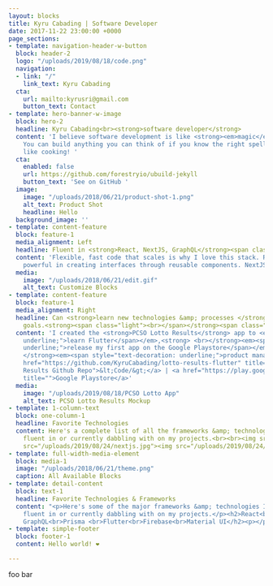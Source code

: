 ```yaml
---
layout: blocks
title: Kyru Cabading | Software Developer
date: 2017-11-22 23:00:00 +0000
page_sections:
- template: navigation-header-w-button
  block: header-2
  logo: "/uploads/2019/08/18/code.png"
  navigation:
  - link: "/"
    link_text: Kyru Cabading
  cta:
    url: mailto:kyrusri@gmail.com
    button_text: Contact
- template: hero-banner-w-image
  block: hero-2
  headline: Kyru Cabading<br><strong>software developer</strong>
  content: 'I believe software development is like <strong><em>magic</em></strong>!
    You can build anything you can think of if you know the right spells (code). Just
    like cooking! '
  cta:
    enabled: false
    url: https://github.com/forestryio/ubuild-jekyll
    button_text: 'See on GitHub '
  image:
    image: "/uploads/2018/06/21/product-shot-1.png"
    alt_text: Product Shot
    headline: Hello
  background_image: ''
- template: content-feature
  block: feature-1
  media_alignment: Left
  headline: Fluent in <strong>React, NextJS, GraphQL</strong><span class="light">.</span>
  content: 'Flexible, fast code that scales is why I love this stack. React is incredibly
    powerful in creating interfaces through reusable components. NextJS '
  media:
    image: "/uploads/2018/06/21/edit.gif"
    alt_text: Customize Blocks
- template: content-feature
  block: feature-1
  media_alignment: Right
  headline: Can <strong>learn new technologies &amp; processes </strong>to meet business
    goals.<strong><span class="light"><br></span></strong><span class="light"><br></span>
  content: 'I created the <strong>PCSO Lotto Results</strong> app to <em><span style="text-decoration:
    underline;">learn Flutter</span></em>,<strong> <br></strong><em><span style="text-decoration:
    underline;">release my first app on the Google Playstore</span></em>, <br>&amp;<strong>
    </strong><em><span style="text-decoration: underline;">product management</span></em>.<br><br><a
    href="https://github.com/KyruCabading/lotto-results-flutter" title="PCSO Lotto
    Results Github Repo">&lt;Code/&gt;</a> | <a href="https://play.google.com/store/apps/details?id=com.fiestaapps.pcsolotto"
    title="">Google Playstore</a>'
  media:
    image: "/uploads/2019/08/18/PCSO Lotto App"
    alt_text: PCSO Lotto Results Mockup
- template: 1-column-text
  block: one-column-1
  headline: Favorite Technologies
  content: Here's a complete list of all the frameworks &amp; technologies I am either
    fluent in or currently dabbling with on my projects.<br><br><img src="/uploads/2019/08/24/react.jpg"><img
    src="/uploads/2019/08/24/nextjs.jpg"><img src="/uploads/2019/08/24/nextjs-1.jpg">
- template: full-width-media-element
  block: media-1
  image: "/uploads/2018/06/21/theme.png"
  caption: All Available Blocks
- template: detail-content
  block: text-1
  headline: Favorite Technologies & Frameworks
  content: "<p>Here's some of the major frameworks &amp; technologies I am either
    fluent in or currently dabbling with on my projects.</p><h2>React<br>NextJS<br>Apollo
    GraphQL<br>Prisma <br>Flutter<br>Firebase<br>Material UI</h2><p></p><h5>and more!...<br></h5><p></p>"
- template: simple-footer
  block: footer-1
  content: Hello world! ❤︎

---
```

foo bar